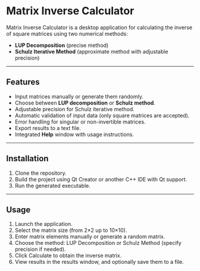# Matrix Inverse Calculator  

Matrix Inverse Calculator is a desktop application for calculating the inverse of square matrices using two numerical methods:  

- **LUP Decomposition** (precise method)  
- **Schulz Iterative Method** (approximate method with adjustable precision)  

---

## Features  
- Input matrices manually or generate them randomly.  
- Choose between **LUP decomposition** or **Schulz method**.  
- Adjustable precision for Schulz iterative method.  
- Automatic validation of input data (only square matrices are accepted).  
- Error handling for singular or non-invertible matrices.  
- Export results to a text file.  
- Integrated **Help** window with usage instructions.  

---

## Installation  
1. Clone the repository.
2. Build the project using Qt Creator or another C++ IDE with Qt support.
3. Run the generated executable.

---

## Usage
1. Launch the application.
2. Select the matrix size (from 2×2 up to 10×10).
3. Enter matrix elements manually or generate a random matrix.
4. Choose the method: LUP Decomposition or Schulz Method (specify precision if needed).
5. Click Calculate to obtain the inverse matrix.
6. View results in the results window, and optionally save them to a file.
